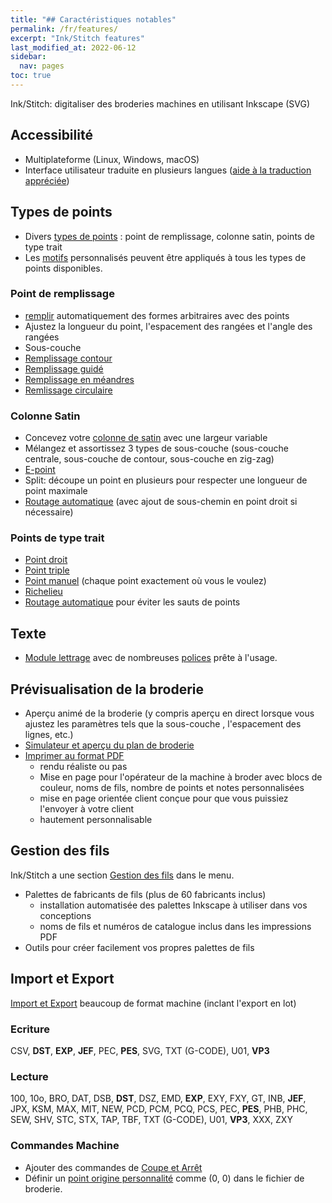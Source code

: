 ```yaml
---
title: "## Caractéristiques notables"
permalink: /fr/features/
excerpt: "Ink/Stitch features"
last_modified_at: 2022-06-12
sidebar:
  nav: pages
toc: true
---
```

Ink/Stitch: digitaliser des broderies machines en utilisant Inkscape (SVG)

## Accessibilité

* Multiplateforme (Linux, Windows, macOS)
* Interface utilisateur traduite en plusieurs langues ([aide à la traduction appréciée](https://translate.inkstitch.org))

## Types de points

* Divers [types de points](/fr/docs/stitch-library/) : point de remplissage, colonne satin, points de type trait
* Les [motifs](/fr/docs/stitches/patterns/) personnalisés peuvent être appliqués à tous les types de points disponibles.

### Point de remplissage

* [remplir](/fr/docs/stitches/fill-stitch/) automatiquement des formes arbitraires avec des points
* Ajustez la longueur du point, l'espacement des rangées et l'angle des rangées
* Sous-couche
* [Remplissage contour](/fr/docs/stitches/contour-fill/)
* [Remplissage guidé](/fr/docs/stitches/guided-fill/)
* [Remplissage en méandres](/fr/docs/stitches/meander-fill/)
* [Remlissage circulaire](/fr/docs/stitches/circular-fill/)

### Colonne Satin
* Concevez votre [colonne de satin](/fr/docs/stitches/satin-column/) avec une largeur variable
* Mélangez et assortissez 3 types de sous-couche (sous-couche centrale, sous-couche de contour, sous-couche en zig-zag)
* [E-point](/fr/docs/points/e-point/)
* Split: découpe un point en plusieurs pour respecter une longueur de point maximale
* [Routage automatique](/fr/docs/satin-tools/) (avec  ajout de sous-chemin en point droit si nécessaire)

### Points de type trait

* [Point droit](/fr/docs/stitches/running-stitch/)
* [Point triple](/fr/docs/stitches/bean-stitch/)
* [Point manuel](/fr/docs/stitches/manual-stitch/) (chaque point exactement où vous le voulez)
* [Richelieu](/fr/docs/cutwork/)
* [Routage automatique](/fr/docs/stroke-tools/) pour éviter les sauts de points

## Texte

* [Module lettrage](/fr/docs/lettering/) avec de nombreuses [polices](/fr/fonts/font-library/) prête à l'usage.

## Prévisualisation de la broderie
* Aperçu animé de la broderie (y compris aperçu en direct lorsque vous ajustez les paramètres tels que la sous-couche , l'espacement des lignes, etc.)
* [Simulateur et aperçu du plan de broderie](/fr/docs/visualize/)
* [Imprimer au format PDF](/fr/docs/print-pdf/)
   * rendu réaliste ou  pas
   * Mise en page pour l'opérateur de la machine à broder avec blocs de couleur, noms de fils, nombre de points et notes personnalisées
   * mise en page orientée client conçue pour que vous puissiez l'envoyer à votre client
   * hautement personnalisable

## Gestion des fils

Ink/Stitch a une section [Gestion des fils](/fr/docs/thread-color/) dans le menu.

* Palettes de fabricants de fils (plus de 60 fabricants inclus)
   * installation automatisée des palettes Inkscape à utiliser dans vos conceptions
   * noms de fils et numéros de catalogue inclus dans les impressions PDF
* Outils pour créer facilement vos propres palettes de fils


## Import et Export

[Import et Export](/fr/docs/import-export/) beaucoup de format machine (inclant l'export en lot)

### Ecriture
CSV, **DST**, **EXP**, **JEF**, PEC, **PES**, SVG, TXT (G-CODE), U01, **VP3**

### Lecture
100, 10o, BRO, DAT, DSB, **DST**, DSZ, EMD, **EXP**, EXY, FXY, GT, INB, **JEF**, JPX, KSM, MAX, MIT, NEW, PCD, PCM, PCQ, PCS, PEC, **PES**, PHB, PHC, SEW, SHV, STC, STX, TAP, TBF, TXT (G-CODE), U01, **VP3**, XXX, ZXY

###  Commandes Machine

* Ajouter des commandes de [Coupe et Arrêt](/fr/docs/commands/)
* Définir un  [point origine personnalité](/fr/docs/commands/) comme (0, 0) dans le fichier de broderie.
